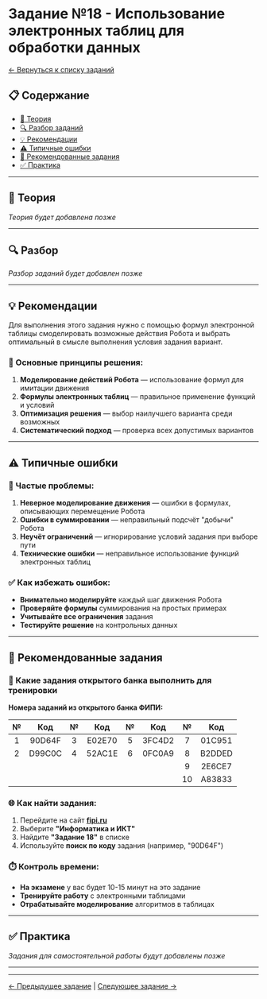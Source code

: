 # Задание №18 - Использование электронных таблиц для обработки данных

[← Вернуться к списку заданий](../README.md)

## 📋 Содержание
- [📖 Теория](#теория)
- [🔍 Разбор заданий](#разбор)
- [💡 Рекомендации](#рекомендации)
- [⚠️ Типичные ошибки](#типичные-ошибки)
- [📝 Рекомендованные задания](#рекомендованные-задания)
- [✅ Практика](#практика)

---

## 📖 Теория

*Теория будет добавлена позже*

---

## 🔍 Разбор

*Разбор заданий будет добавлен позже*

---

## 💡 Рекомендации

Для выполнения этого задания нужно с помощью формул электронной таблицы смоделировать возможные действия Робота и выбрать оптимальный в смысле выполнения условия задания вариант.

### 🔧 Основные принципы решения:

1. **Моделирование действий Робота** — использование формул для имитации движения
2. **Формулы электронных таблиц** — правильное применение функций и условий
3. **Оптимизация решения** — выбор наилучшего варианта среди возможных
4. **Систематический подход** — проверка всех допустимых вариантов

---

## ⚠️ Типичные ошибки

### 🚫 Частые проблемы:

1. **Неверное моделирование движения** — ошибки в формулах, описывающих перемещение Робота
2. **Ошибки в суммировании** — неправильный подсчёт "добычи" Робота
3. **Неучёт ограничений** — игнорирование условий задания при выборе пути
4. **Технические ошибки** — неправильное использование функций электронных таблиц

### ✅ Как избежать ошибок:

- **Внимательно моделируйте** каждый шаг движения Робота
- **Проверяйте формулы** суммирования на простых примерах
- **Учитывайте все ограничения** задания
- **Тестируйте решение** на контрольных данных

---

## 📝 Рекомендованные задания

### 🔗 Какие задания открытого банка выполнить для тренировки

**Номера заданий из открытого банка ФИПИ:**

| № | Код | № | Код | № | Код | № | Код |
|:-:|:-:|:-:|:-:|:-:|:-:|:-:|:-:|
| 1 | 90D64F | 3 | E02E70 | 5 | 3FC4D2 | 7 | 01C951 |
| 2 | D99C0C | 4 | 52AC1E | 6 | 0FC0A9 | 8 | B2DDED |
|   |        |   |        |   |        | 9 | 2E6CE7 |
|   |        |   |        |   |        | 10 | A83833 |

### 🌐 Как найти задания:

1. Перейдите на сайт **[fipi.ru](https://fipi.ru/ege/otkrytyy-bank-zadaniy-ege)**
2. Выберите **"Информатика и ИКТ"**
3. Найдите **"Задание 18"** в списке
4. Используйте **поиск по коду** задания (например, "90D64F")

### ⏱️ Контроль времени:

- **На экзамене** у вас будет 10-15 минут на это задание
- **Тренируйте работу** с электронными таблицами
- **Отрабатывайте моделирование** алгоритмов в таблицах

---

## ✅ Практика

*Задания для самостоятельной работы будут добавлены позже*

---

---

[← Предыдущее задание](task-17.md) | [Следующее задание →](task-19.md)
